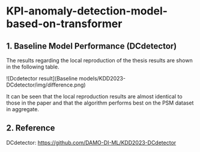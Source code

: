 # KPI-anomaly-detection-model-based-on-transformer
 
## 1. Baseline Model Performance (DCdetector)

The results regarding the local reproduction of the thesis results are shown in the following table.

![Dcdetector result](Baseline models/KDD2023-DCdetector/img/difference.png)

It can be seen that the local reproduction results are almost identical to those in the paper and that the algorithm performs best on the PSM dataset in aggregate.

## 2. Reference

DCdetector: https://github.com/DAMO-DI-ML/KDD2023-DCdetector
